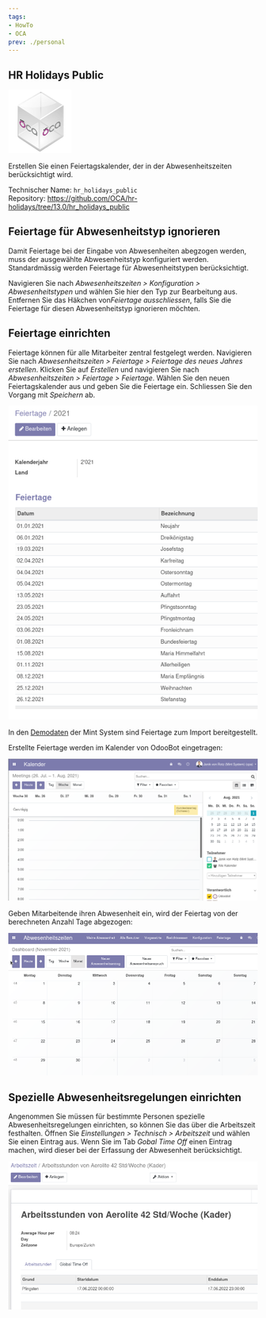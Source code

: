 ```yaml
---
tags:
- HowTo
- OCA
prev: ./personal
---
```

## HR Holidays Public
![icon_oca_app](assets/icon_oca_app.png)

Erstellen Sie einen Feiertagskalender, der in der Abwesenheitszeiten berücksichtigt wird.

Technischer Name: `hr_holidays_public`\
Repository: <https://github.com/OCA/hr-holidays/tree/13.0/hr_holidays_public>

## Feiertage für Abwesenheitstyp ignorieren

Damit Feiertage bei der Eingabe von Abwesenheiten abegzogen werden, muss der ausgewählte Abwesenheitstyp konfiguriert werden. Standardmässig werden Feiertage für Abwesenheitstypen berücksichtigt.

Navigieren Sie nach *Abwesenheitszeiten > Konfiguration > Abwesenheitstypen* und wählen Sie hier den Typ zur Bearbeitung aus. Entfernen Sie das Häkchen  von*Feiertage ausschliessen*, falls Sie die Feiertage für diesen Abwesenheitstyp ignorieren möchten.

## Feiertage einrichten

Feiertage können für alle Mitarbeiter zentral festgelegt werden. Navigieren Sie nach *Abwesenheitszeiten > Feiertage > Feiertage des neues Jahres erstellen*. Klicken Sie auf *Erstellen* und navigieren Sie nach *Abwesenheitszeiten > Feiertage > Feiertage*. Wählen Sie den neuen Feiertagskalender aus und geben Sie die Feiertage ein. Schliessen Sie den Vorgang mit *Speichern* ab.

![](assets/HR%20Holidays%20Public%20Beispiel%20Feiertagskalender.png)

In den [Demodaten](Datenmanagement.md#Demodaten%20anzeigen) der Mint System sind Feiertage zum Import bereitgestellt.

Erstellte Feiertage werden im Kalender von OdooBot eingetragen:

![](assets/HR-Holidays-Public%20OdooBot.png)

Geben Mitarbeitende ihren Abwesenheit ein, wird der Feiertag von der berechneten Anzahl Tage abgezogen:

![HR Holidays Public Abzug](assets/HR%20Holidays%20Public%20Abzug.gif)


## Spezielle Abwesenheitsregelungen einrichten

Angenommen Sie müssen für bestimmte Personen spezielle Abwesenheitsregelungen einrichten, so können Sie das über die Arbeitszeit festhalten. Öffnen Sie *Einstellungen > Technisch > Arbeitszeit* und wählen Sie einen Eintrag aus. Wenn Sie im Tab *Gobal Time Off* einen Eintrag machen, wird dieser bei der Erfassung der Abwesenheit berücksichtigt.

![](assets/Abwesenheitszeiten%20Global%20Time%20Off.png)